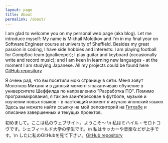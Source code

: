 ```yaml
---
layout: page
title: About
permalink: /about/
---
```

I am glad to welcome you on my personal web page (aka blog).
Let me introduce myself: My name is Mikhail Molotkov and I'm in my final year on Software Engineer course at university of Sheffield.
Besides my great passion in coding, I have side hobbies and interests: I am playing football for CompSoc team (goalkeeper); I play guitar and keyboard (occasionally write and record music); and I am keen in learning new languages - at the moment I am studying Japanese.
All my projects could be found here [GitHub repository](https://github.com/MikhailMS)

Я очень рад, что вы посетили мою страницу в сети. Меня зовут Молотков Михаил и в данный момент я заканчиваю обучение в университете Шеффилда по направлению "Разработка ПО".
Помимо программирования, я так же заинтересован в футболе, музыке и изучении новых языков - в настоящий момент я изучаю японский языкю
Здесь вы можете найти ссылку на мой репозиторий на [Гитхабе](https://github.com/MikhailMS) и описание завершенных и текущих проектов.

初めまして。ここは私のウェブサイト。ようこそ〜 \n
私はミハイル・モロトコヴです。シェフィールド大学の学生です。\n
私はサッカーや音楽などが上手です。\n
したに私のGitHubを見て下さい。[GitHub repository](https://github.com/MikhailMS)
